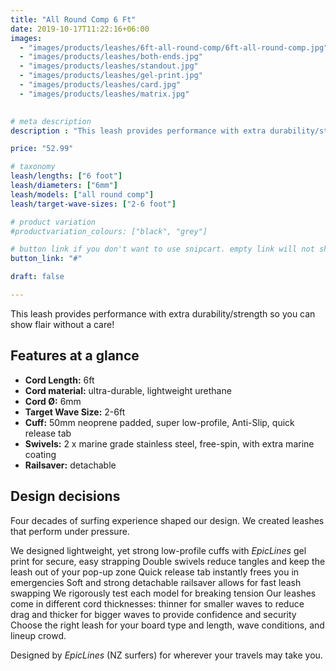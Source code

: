 ```yaml
---
title: "All Round Comp 6 Ft"
date: 2019-10-17T11:22:16+06:00
images:
  - "images/products/leashes/6ft-all-round-comp/6ft-all-round-comp.jpg"
  - "images/products/leashes/both-ends.jpg"
  - "images/products/leashes/standout.jpg"
  - "images/products/leashes/gel-print.jpg"
  - "images/products/leashes/card.jpg"
  - "images/products/leashes/matrix.jpg"
  

# meta description
description : "This leash provides performance with extra durability/strength so you can show flair without a care!"

price: "52.99"

# taxonomy
leash/lengths: ["6 foot"]
leash/diameters: ["6mm"]
leash/models: ["all round comp"]
leash/target-wave-sizes: ["2-6 foot"]

# product variation
#productvariation_colours: ["black", "grey"]

# button link if you don't want to use snipcart. empty link will not show button
button_link: "#"

draft: false

---
```


This leash provides performance with extra durability/strength so you can show flair without a care!

## Features at a glance

* **Cord Length:** 6ft
* **Cord material:** ultra-durable, lightweight urethane
* **Cord Ø:** 6mm
* **Target Wave Size:** 2-6ft
* **Cuff:** 50mm neoprene padded, super low-profile, Anti-Slip, quick release tab
* **Swivels:** 2 x marine grade stainless steel, free-spin, with extra marine coating
* **Railsaver:** detachable

## Design decisions

Four decades of surfing experience shaped our design. We created leashes that perform under pressure.

We designed lightweight, yet strong low-profile cuffs with _EpicLines_ gel print for secure, easy strapping
Double swivels reduce tangles and keep the leash out of your pop-up zone
Quick release tab instantly frees you in emergencies
Soft and strong detachable railsaver allows for fast leash swapping
We rigorously test each model for breaking tension
Our leashes come in different cord thicknesses: thinner for smaller waves to reduce drag and thicker for bigger waves to provide confidence and security
Choose the right leash for your board type and length, wave conditions, and lineup crowd.

Designed by _EpicLines_ (NZ surfers) for wherever your travels may take you.
